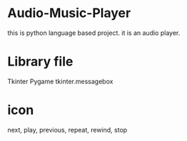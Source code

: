 # Audio-Music-Player
this is python language based project. it is an audio player. 

# Library file
Tkinter
Pygame
tkinter.messagebox

# icon
next, play, previous, repeat, rewind, stop
